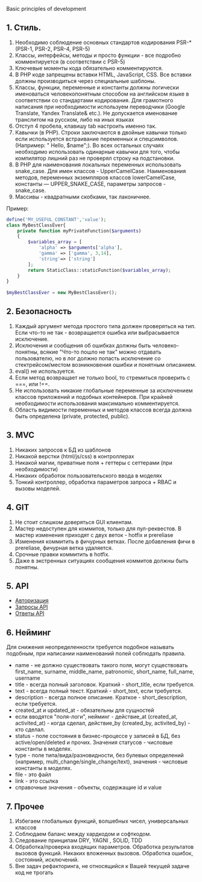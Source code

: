 Basic principles of development

## 1. Стиль.

1. Необходимо соблюдение основных стандартов кодирования PSR-*(PSR-1, PSR-2, PSR-4, PSR-5)
2. Классы, интерфейсы, методы и просто функции - все подробно комментируется (в соответствии с PSR-5)
3. Ключевые моменты кода обязательно комментируются.
4. В PHP коде запрещены вставки HTML, JavaScript, CSS. Все вставки должны производиться через специальные шаблоны.
5. Классы, функции, переменные и константы должны логически именоваться человекопонятным способом на английском языке в соответствии со стандартами кодирования. Для грамотного написания при необходимости используем переводчики (Google Translate, Yandex Translate& etc.). Не допускается именование транслитом на русском, либо на иных языках
6. Отступ 4 пробела, клавишу tab настроить именно так.
7. Кавычки (в PHP). Строки заключаются в двойные кавычки только если используется встраивание переменных и спецсимволов. (Например: " Hello, $name";). Во всех остальных случаях необходимо использовать одинарные кавычки для того, чтобы компилятор лишний раз не проверял строку на подстановки.
8. В PHP для наименования локальных переменных использовать snake_case. Для имен классов -  UpperCamelCase. Наименования методов, переменных экземпляров классов lowerCamelCase, константы — UPPER_SNAKE_CASE, параметры запросов - snake_case.
9. Массивы - квадратными скобками, так лаконичнее.

Пример:
```php
define('MY_USEFUL_CONSTANT','value');
class MyBestClassEver{
    private function myPrivateFunction($arguments)
    {
        $variables_array = [
            'alpha' => $arguments['alpha'],
            'gamma' => ['gamma', 3,14],
            'string'=> ['string']
        ];
        return StaticClass::staticFunction($variables_array);
    }
}
  
$myBestClassEver = new MyBestClassEver();
```

## 2. Безопасность
1. Каждый аргумент метода простого типа должен проверяться на тип. Если что-то не так - возвращается ошибка или выбрасывается исключение.
2. Исключения и сообщения об ошибках должны быть человеко-понятны, всякие "Что-то пошло не так" можно отдавать пользователю, но в лог должно попасть исключение со стектрейсом/местом возникновения ошибки и понятным описанием.
3. eval() не используется.
4. Если метод возвращает не только bool, то стремиться проверить с ===, или !==.
5. Не использовать никакие глобальные переменные за исключением классов приложений и подобных контейнеров. При крайней необходимости использования максимально комментируется.
6. Область видимости переменных и методов классов всегда должна быть определена (private, protected, public).

## 3. MVC
1. Никаких запросов к БД из шаблонов
2. Никакой верстки (html/js/css) в контроллерах
3. Никакой магии, приватные поля + геттеры с сеттерами (при необходимости)
4. Никаких обработок пользовательского ввода в моделях
5. Тонкий контроллер, обработка параметров запроса + RBAC и вызовы моделей.

## 4. GIT
1. Не стоит слишком доверяться GUI клиентам.
2. Мастер недоступен для коммитов, только для пул-реквестов. 
В мастер изменения приходят с двух веток - hotfix и prereliase
3. Изменения коммитить в фичурных ветках. После добавления фичи в prereliase, фичурная ветка удаляется.
4. Срочные правки коммитить в hotfix.
5. Даже в экстренных ситуациях сообщения коммитов должны быть понятны.

## 5. API 
- [Авторизация](../api/api-rules/auth.md)
- [Запросы API](../api/api-rules/request.md)
- [Ответы API](../api/api-rules/response.md)

## 6. Нейминг
Для снижения неопределенности требуется подобное называть подобным, при написании наименований полей соблюдать правила.
- name - не должно существовать такого поля, могут существовать first_name, surname, middle_name, patronomic, short_name, full_name, username
- title - всегда полный заголовок. Краткий - short_title, если требуется.
- text - всегда полный текст. Краткий - short_text, если требуется.
- description - всегда полное описание. Краткое - short_description, если требуется.
- created_at и updated_at - обязательны для сущностей
- если вводятся "поля-логи", нейминг - действие_at (created_at, activited_at) - когда сделал, действие_by (created_by, activited_by) - кто сделал.
- status - поле состояния в бизнес-процессе у записей в БД, без active/open/deleted и прочих. Значения статусов - числовые константы в моделях.
- type - поле типа/вида/разновидности, без булевых определений (например, multi_change/single_change/text), значения - числовые константы в моделях.
- file - это файл
- link - это ссылка
- справочные значения - объекты, содержащие id и value

## 7. Прочее
1. Избегаем глобальных функций, волшебных чисел, универсальных классов
2. Соблюдаем баланс между хардкодом и софткодом.
3. Следование принципам DRY, YAGNI , SOLID, TDD
4. Обработка/проверка входящих параметров. Обработка результатов вызовов функций. Никаких вложенных вызовов. Обработка ошибок, состояний, исключений.
5. Вне задач рефакторинга, не относящийся к Вашей текущей задаче код не трогать
